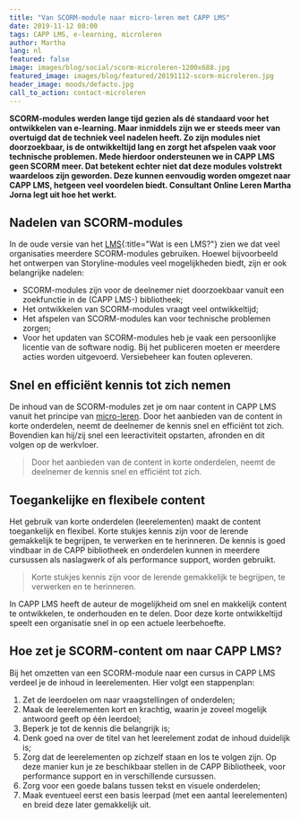 ```yaml
---
title: "Van SCORM-module naar micro-leren met CAPP LMS"
date: 2019-11-12 08:00
tags: CAPP LMS, e-learning, microleren
author: Martha
lang: nl
featured: false
image: images/blog/social/scorm-microleren-1200x688.jpg
featured_image: images/blog/featured/20191112-scorm-microleren.jpg
header_image: moods/defacto.jpg
call_to_action: contact-microleren
---
```


__SCORM-modules werden lange tijd gezien als dé standaard voor het ontwikkelen van e-learning. Maar inmiddels zijn we er steeds meer van overtuigd dat de techniek veel nadelen heeft. Zo zijn modules niet doorzoekbaar, is de ontwikkeltijd lang en zorgt het afspelen vaak voor technische problemen. Mede hierdoor ondersteunen we in CAPP LMS geen SCORM meer. Dat betekent echter niet dat deze modules volstrekt waardeloos zijn geworden. Deze kunnen eenvoudig worden omgezet naar CAPP LMS, hetgeen veel voordelen biedt. Consultant Online Leren Martha Jorna legt uit hoe het werkt.__

## Nadelen van SCORM-modules
In de oude versie van het [LMS](/wat-is-een-lms/){:title="Wat is een LMS?"} zien we dat veel organisaties meerdere SCORM-modules gebruiken. Hoewel bijvoorbeeld het ontwerpen van Storyline-modules veel mogelijkheden biedt, zijn er ook belangrijke nadelen:
-   SCORM-modules zijn voor de deelnemer niet doorzoekbaar vanuit een zoekfunctie in de (CAPP LMS-) bibliotheek;
-   Het ontwikkelen van SCORM-modules vraagt veel ontwikkeltijd;
-   Het afspelen van SCORM-modules kan voor technische problemen zorgen;
-   Voor het updaten van SCORM-modules heb je vaak een persoonlijke licentie van de software nodig. Bij het publiceren moeten er meerdere acties worden uitgevoerd. Versiebeheer kan fouten opleveren.

## Snel en efficiënt kennis tot zich nemen
De inhoud van de SCORM-modules zet je om naar content in CAPP LMS vanuit het principe van [micro-leren](/blog/micro-toekomst/). Door het aanbieden van de content in korte onderdelen, neemt de deelnemer de kennis snel en efficiënt tot zich. Bovendien kan hij/zij snel een leeractiviteit opstarten, afronden en dit volgen op de werkvloer.

>Door het aanbieden van de content in korte onderdelen, neemt de deelnemer de kennis snel en efficiënt tot zich.

## Toegankelijke en flexibele content
Het gebruik van korte onderdelen (leerelementen) maakt de content toegankelijk en flexibel. Korte stukjes kennis zijn voor de lerende gemakkelijk te begrijpen, te verwerken en te herinneren. De kennis is goed vindbaar in de CAPP bibliotheek en onderdelen kunnen in meerdere cursussen als naslagwerk of als performance support, worden gebruikt.

>Korte stukjes kennis zijn voor de lerende gemakkelijk te begrijpen, te verwerken en te herinneren.

In CAPP LMS heeft de auteur de mogelijkheid om snel en makkelijk content te ontwikkelen, te onderhouden en te delen. Door deze korte ontwikkeltijd speelt een organisatie snel in op een actuele leerbehoefte.

## Hoe zet je SCORM-content om naar CAPP LMS?
Bij het omzetten van een SCORM-module naar een cursus in CAPP LMS verdeel je de inhoud in leerelementen. Hier volgt een stappenplan:

1.  Zet de leerdoelen om naar vraagstellingen of onderdelen;
2.  Maak de leerelementen kort en krachtig, waarin je zoveel mogelijk antwoord geeft op één leerdoel;
3.  Beperk je tot de kennis die belangrijk is;
4.  Denk goed na over de titel van het leerelement zodat de inhoud duidelijk is;
5.  Zorg dat de leerelementen op zichzelf staan en los te volgen zijn. Op deze manier kun je ze beschikbaar stellen in de CAPP Bibliotheek, voor performance support en in verschillende cursussen.
6.  Zorg voor een goede balans tussen tekst en visuele onderdelen;
7.  Maak eventueel eerst een basis leerpad (met een aantal leerelementen) en breid deze later gemakkelijk uit.
